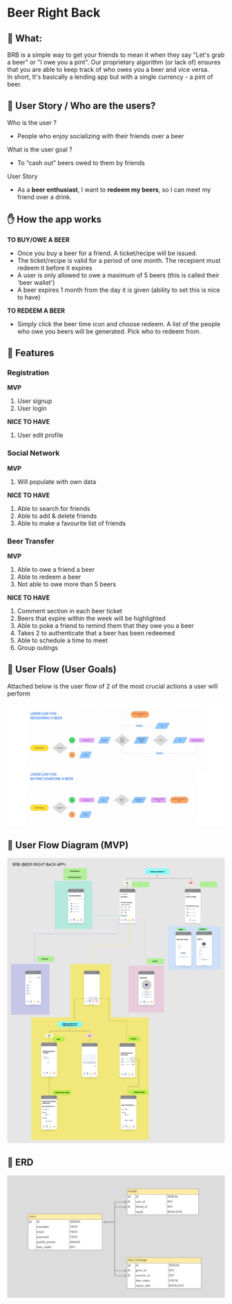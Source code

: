 # Beer Right Back

## 🍺 What:

BRB is a simple way to get your friends to mean it when they say "Let's grab a beer" or "I owe you a pint". Our proprietary algorithm (or lack of) ensures that you are able to keep track of who owes you a beer and vice versa.  
In short, It's basically a lending app but with a single currency - a pint of beer.

## 🤼 User Story / Who are the users?

Who is the user ?

- People who enjoy socializing with their friends over a beer

What is the user goal ?

- To “cash out” beers owed to them by friends

User Story

- As a **beer enthusiast**, I want to **redeem my beers**, so I can meet my friend over a drink.

## ✋ How the app works

**TO BUY/OWE A BEER**

- Once you buy a beer for a friend. A ticket/recipe will be issued.
- The ticket/recipe is valid for a period of one month. The recepient must redeem it before it expires
- A user is only allowed to owe a maximum of 5 beers (this is called their 'beer wallet')
- A beer expires 1 month from the day it is given (ability to set this is nice to have)

**TO REDEEM A BEER**

- Simply click the beer time icon and choose redeem. A list of the people who owe you beers will be generated. Pick who to redeem from.

## 🌈 Features

### Registration

**MVP**

1. User signup
2. User login

**NICE TO HAVE**

1. User edit profile

### Social Network

**MVP**

1. Will populate with own data

**NICE TO HAVE**

1. Able to search for friends
2. Able to add & delete friends
3. Able to make a favourite list of friends

### Beer Transfer

**MVP**

1. Able to owe a friend a beer
2. Able to redeem a beer
3. Not able to owe more than 5 beers

**NICE TO HAVE**

1. Comment section in each beer ticket
2. Beers that expire within the week will be highlighted
3. Able to poke a friend to remind them that they owe you a beer
4. Takes 2 to authenticate that a beer has been redeemed
5. Able to schedule a time to meet
6. Group outings

## 📱 User Flow (User Goals)

Attached below is the user flow of 2 of the most crucial actions a user will perform

![Image of user flow diagram](/readme_images/brb-user-flow.jpg)

## 📱 User Flow Diagram (MVP)

![Image of user flow diagram](/readme_images/brb-user-flow-diagram-mvp.jpg)

## 🧠 ERD

![Image of user flow diagram](/readme_images/brb-erd.jpg)
